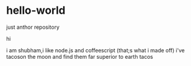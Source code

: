 # hello-world
just anthor repository

hi

i am shubham,i like node.js and coffeescript (that;s what i made off)
i've tacoson the moon and find them far superior to earth tacos
